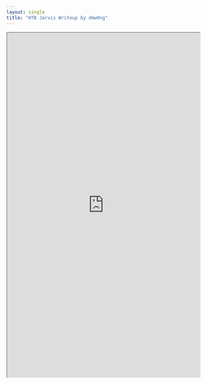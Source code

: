 ```yaml
---
layout: single
title: "HTB Jarvis Writeup by dmw0ng"
---
```



[separator]: <> ()


<iframe height="900" src="https://drive.google.com/viewerng/viewer?embedded=true&amp;url=https://birdsarentrealctf.dev/content/dmw0ng/jarvis/Hack_the_Box_-_Jarvis.pdf" width="100%"></iframe>

